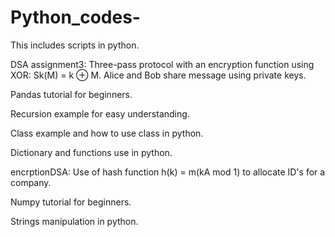 # Python_codes-
This includes scripts in python.

DSA assignment3: Three-pass protocol with an encryption function using XOR:
Sk(M) = k ⊕ M. Alice and Bob share message using private keys.

Pandas tutorial for beginners.

Recursion example for easy understanding.

Class example and how to use class in python.

Dictionary and functions use in python. 

encrptionDSA: Use of hash function h(k) = m(kA mod 1) to allocate ID's for a company.

Numpy tutorial for beginners.

Strings manipulation in python.
